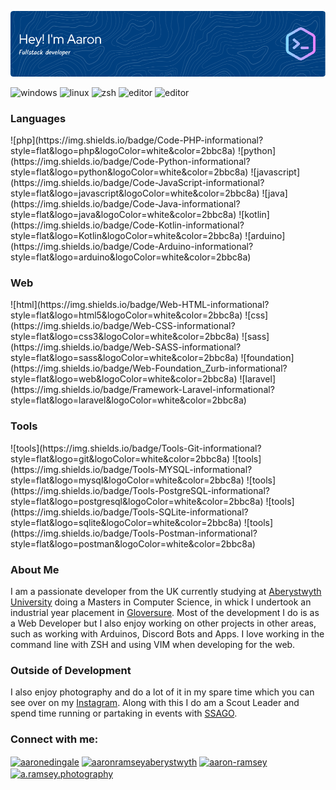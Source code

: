 ![Header](./github-header-image.png)
<!--a href="https://www.linkedin.com/in/aaronramseyaberystwyth/">
  ![Linkedin](https://img.shields.io/badge/LinkedIn-0077B5?style=for-the-badge&logo=linkedin&logoColor=white)
</a>
<a href="https://stackoverflow.com/users/4729718/aaron-ramsey">
  ![Stack Overflow](https://img.shields.io/badge/Stack_Overflow-FE7A16?style=for-the-badge&logo=stack-overflow&logoColor=white)
</a-->


![windows](https://img.shields.io/badge/OS-Windows-informational?style=flat&logo=Windows&logoColor=white&color=2bbc8a)
![linux](https://img.shields.io/badge/OS-Linux-informational?style=flat&logo=linux&logoColor=white&color=2bbc8a)
![zsh](https://img.shields.io/badge/Shell-ZSH-informational?style=flat&logo=shell&logoColor=white&color=2bbc8a)
![editor](https://img.shields.io/badge/Editor-VIM-informational?style=flat&logo=vim&logoColor=white&color=2bbc8a)
![editor](https://img.shields.io/badge/Editor-Intellij_IDEA-informational?style=flat&logo=intellijidea&logoColor=white&color=2bbc8a)
<br>
<h3>Languages</h3>
![php](https://img.shields.io/badge/Code-PHP-informational?style=flat&logo=php&logoColor=white&color=2bbc8a)
![python](https://img.shields.io/badge/Code-Python-informational?style=flat&logo=python&logoColor=white&color=2bbc8a)
![javascript](https://img.shields.io/badge/Code-JavaScript-informational?style=flat&logo=javascript&logoColor=white&color=2bbc8a)
![java](https://img.shields.io/badge/Code-Java-informational?style=flat&logo=java&logoColor=white&color=2bbc8a)
![kotlin](https://img.shields.io/badge/Code-Kotlin-informational?style=flat&logo=Kotlin&logoColor=white&color=2bbc8a)
![arduino](https://img.shields.io/badge/Code-Arduino-informational?style=flat&logo=arduino&logoColor=white&color=2bbc8a)
<br>
<h3>Web</h3>
![html](https://img.shields.io/badge/Web-HTML-informational?style=flat&logo=html5&logoColor=white&color=2bbc8a)
![css](https://img.shields.io/badge/Web-CSS-informational?style=flat&logo=css3&logoColor=white&color=2bbc8a)
![sass](https://img.shields.io/badge/Web-SASS-informational?style=flat&logo=sass&logoColor=white&color=2bbc8a)
![foundation](https://img.shields.io/badge/Web-Foundation_Zurb-informational?style=flat&logo=web&logoColor=white&color=2bbc8a)
![laravel](https://img.shields.io/badge/Framework-Laravel-informational?style=flat&logo=laravel&logoColor=white&color=2bbc8a)
<br>
<h3>Tools</h3>
![tools](https://img.shields.io/badge/Tools-Git-informational?style=flat&logo=git&logoColor=white&color=2bbc8a)
![tools](https://img.shields.io/badge/Tools-MYSQL-informational?style=flat&logo=mysql&logoColor=white&color=2bbc8a)
![tools](https://img.shields.io/badge/Tools-PostgreSQL-informational?style=flat&logo=postgresql&logoColor=white&color=2bbc8a)
![tools](https://img.shields.io/badge/Tools-SQLite-informational?style=flat&logo=sqlite&logoColor=white&color=2bbc8a)
![tools](https://img.shields.io/badge/Tools-Postman-informational?style=flat&logo=postman&logoColor=white&color=2bbc8a)


### About Me
<p>I am a passionate developer from the UK currently studying at <a href="https://www.aber.ac.uk/">Aberystwyth University</a> doing a Masters in Computer Science, in whick I undertook an industrial year placement in <a href="https://www.gloversure.co.uk">Gloversure</a>. Most of the development I do is as a Web Developer but I also enjoy working on other projects in other areas, such as working with Arduinos, Discord Bots and Apps. I love working in the command line with ZSH and using VIM when developing for the web.</p>

### Outside of Development
<p>I also enjoy photography and do a lot of it in my spare time which you can see over on my <a href="http://instagram.com/a.ramsey.photography">Instagram</a>. Along with this I do am a Scout Leader and spend time running or partaking in events with <a href="https://www.ssago.org">SSAGO</a>.

<h3 align="left">Connect with me:</h3>
<p align="left">
<a href="https://twitter.com/aaronedingale" target="blank"><img align="center" src="https://raw.githubusercontent.com/rahuldkjain/github-profile-readme-generator/master/src/images/icons/Social/twitter.svg" alt="aaronedingale" height="30" width="40" /></a>
<a href="https://linkedin.com/in/aaronramseyaberystwyth" target="blank"><img align="center" src="https://raw.githubusercontent.com/rahuldkjain/github-profile-readme-generator/master/src/images/icons/Social/linked-in-alt.svg" alt="aaronramseyaberystwyth" height="30" width="40" /></a>
<a href="https://stackoverflow.com/users/aaron-ramsey" target="blank"><img align="center" src="https://raw.githubusercontent.com/rahuldkjain/github-profile-readme-generator/master/src/images/icons/Social/stack-overflow.svg" alt="aaron-ramsey" height="30" width="40" /></a>
<a href="https://instagram.com/a.ramsey.photography" target="blank"><img align="center" src="https://raw.githubusercontent.com/rahuldkjain/github-profile-readme-generator/master/src/images/icons/Social/instagram.svg" alt="a.ramsey.photography" height="30" width="40" /></a>
</p>


  
  
<!--
**A-Ramsey/A-Ramsey** is a ✨ _special_ ✨ repository because its `README.md` (this file) appears on your GitHub profile.

Here are some ideas to get you started:

- 🔭 I’m currently working on ...
- 🌱 I’m currently learning ...
- 👯 I’m looking to collaborate on ...
- 🤔 I’m looking for help with ...
- 💬 Ask me about ...
- 📫 How to reach me: ...
- 😄 Pronouns: ...
- ⚡ Fun fact: ...
-->
